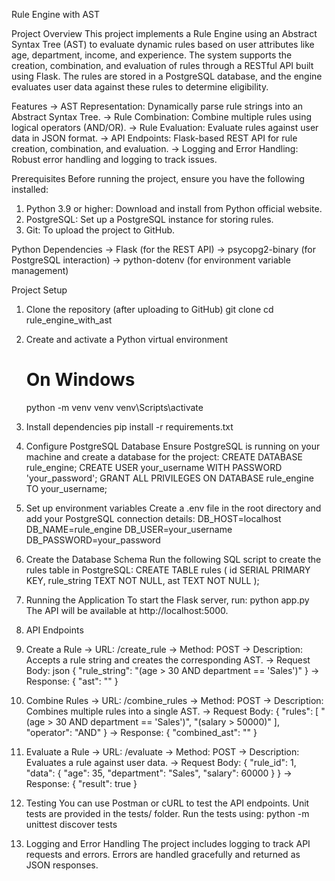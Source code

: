 Rule Engine with AST

Project Overview
This project implements a Rule Engine using an Abstract Syntax Tree (AST) to evaluate dynamic rules based on user attributes like age, department, income, and experience. The system supports the creation, combination, and evaluation of rules through a RESTful API built using Flask. The rules are stored in a PostgreSQL database, and the engine evaluates user data against these rules to determine eligibility.

Features
-> AST Representation: Dynamically parse rule strings into an Abstract Syntax Tree.
-> Rule Combination: Combine multiple rules using logical operators (AND/OR).
-> Rule Evaluation: Evaluate rules against user data in JSON format.
-> API Endpoints: Flask-based REST API for rule creation, combination, and evaluation.
-> Logging and Error Handling: Robust error handling and logging to track issues.

Prerequisites
Before running the project, ensure you have the following installed:
1. Python 3.9 or higher: Download and install from Python official website.
2. PostgreSQL: Set up a PostgreSQL instance for storing rules.
3. Git: To upload the project to GitHub.

Python Dependencies
-> Flask (for the REST API)
-> psycopg2-binary (for PostgreSQL interaction)
-> python-dotenv (for environment variable management)

Project Setup
1. Clone the repository (after uploading to GitHub)
	git clone <your-repository-url>
	cd rule_engine_with_ast

2. Create and activate a Python virtual environment
	# On Windows
	python -m venv venv
	venv\Scripts\activate

3. Install dependencies
	pip install -r requirements.txt

4. Configure PostgreSQL Database
Ensure PostgreSQL is running on your machine and create a database for the project:
	CREATE DATABASE rule_engine;
	CREATE USER your_username WITH PASSWORD 'your_password';
	GRANT ALL PRIVILEGES ON DATABASE rule_engine TO your_username;

5. Set up environment variables
Create a .env file in the root directory and add your PostgreSQL connection details:
	DB_HOST=localhost
	DB_NAME=rule_engine
	DB_USER=your_username
	DB_PASSWORD=your_password

6. Create the Database Schema
Run the following SQL script to create the rules table in PostgreSQL:
	CREATE TABLE rules (
    		id SERIAL PRIMARY KEY,
    		rule_string TEXT NOT NULL,
    		ast TEXT NOT NULL
	);

7. Running the Application
To start the Flask server, run:
	python app.py
The API will be available at http://localhost:5000.

8. API Endpoints
1. Create a Rule
-> URL: /create_rule
-> Method: POST
-> Description: Accepts a rule string and creates the corresponding AST.
-> Request Body:
	json
	{
    		"rule_string": "(age > 30 AND department == 'Sales')"
	}
-> Response:
	{
    		"ast": "<AST representation>"
	}

2. Combine Rules
-> URL: /combine_rules
-> Method: POST
-> Description: Combines multiple rules into a single AST.
-> Request Body:
{
    "rules": [
        "(age > 30 AND department == 'Sales')",
        "(salary > 50000)"
    ],
    "operator": "AND"
}
-> Response:
{
    "combined_ast": "<Combined AST representation>"
}

3. Evaluate a Rule
-> URL: /evaluate
-> Method: POST
-> Description: Evaluates a rule against user data.
-> Request Body:
{
    "rule_id": 1,
    "data": {
        "age": 35,
        "department": "Sales",
        "salary": 60000
    }
}
-> Response:
{
    "result": true
}

9. Testing
You can use Postman or cURL to test the API endpoints.
Unit tests are provided in the tests/ folder. Run the tests using:
	python -m unittest discover tests

10. Logging and Error Handling
The project includes logging to track API requests and errors.
Errors are handled gracefully and returned as JSON responses.
